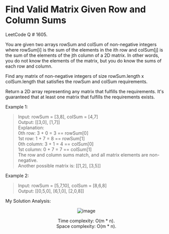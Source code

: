 # Find Valid Matrix Given Row and Column Sums

LeetCode Q # 1605.

You are given two arrays rowSum and colSum of non-negative integers where rowSum[i] is the sum of the elements in the ith row and colSum[j] is the sum of the elements of the jth column of a 2D matrix. In other words, you do not know the elements of the matrix, but you do know the sums of each row and column.

Find any matrix of non-negative integers of size rowSum.length x colSum.length that satisfies the rowSum and colSum requirements.

Return a 2D array representing any matrix that fulfills the requirements. It's guaranteed that at least one matrix that fulfills the requirements exists.

Example 1:

> Input: rowSum = [3,8], colSum = [4,7]</br>
> Output: [[3,0], [1,7]]</br>
> Explanation: </br>
> 0th row: 3 + 0 = 3 == rowSum[0]</br>
> 1st row: 1 + 7 = 8 == rowSum[1]</br>
> 0th column: 3 + 1 = 4 == colSum[0]</br>
> 1st column: 0 + 7 = 7 == colSum[1]</br>
> The row and column sums match, and all matrix elements are non-negative.</br>
> Another possible matrix is: [[1,2], [3,5]]

Example 2:

> Input: rowSum = [5,7,10], colSum = [8,6,8]</br>
> Output: [[0,5,0], [6,1,0], [2,0,8]]

My Solution Analysis:

<div align = "center">

  ![image](https://github.com/user-attachments/assets/b55f6e26-1c2c-4168-870a-8f54c485bc04)

  Time complexity: O(m * n).</br>Space complexity: O(m * n).
</div>

